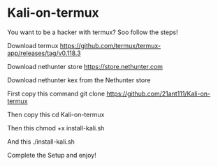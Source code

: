 # Kali-on-termux
You want to be a hacker with termux? Soo follow the steps!

Download termux https://github.com/termux/termux-app/releases/tag/v0.118.3

Download nethunter store https://store.nethunter.com

Download nethunter kex from the Nethunter store

First copy this command git clone https://github.com/21ant111/Kali-on-termux

Then copy this cd Kali-on-termux

Then this chmod +x install-kali.sh

And this ./install-kali.sh

Complete the Setup and enjoy!
